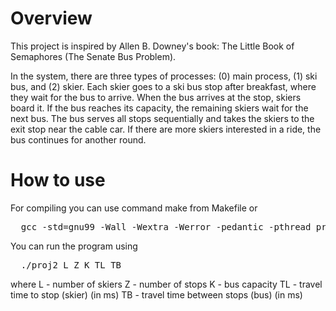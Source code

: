 # Overview
This project is inspired by Allen B. Downey's book: The Little Book of Semaphores (The Senate Bus Problem).

In the system, there are three types of processes: (0) main process, (1) ski bus, and (2) skier. Each skier goes to a ski bus stop after breakfast, where they wait for the bus to arrive. When the bus arrives at the stop, skiers board it. If the bus reaches its capacity, the remaining skiers wait for the next bus. The bus serves all stops sequentially and takes the skiers to the exit stop near the cable car. If there are more skiers interested in a ride, the bus continues for another round.

# How to use
For compiling you can use command make from Makefile or
<pre>
  gcc -std=gnu99 -Wall -Wextra -Werror -pedantic -pthread proj2.c -o proj2
</pre>
You can run the program using
<pre>
  ./proj2 L Z K TL TB
</pre>
where
L - number of skiers
Z - number of stops
K - bus capacity
TL - travel time to stop (skier) (in ms)
TB - travel time between stops (bus) (in ms)
